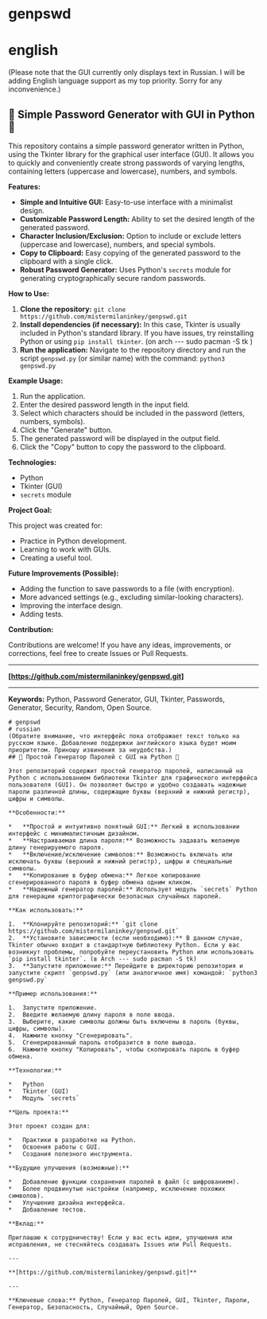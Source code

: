 # genpswd
# english
(Please note that the GUI currently only displays text in Russian. I will be adding English language support as my top priority. Sorry for any inconvenience.)
## 🔑 Simple Password Generator with GUI in Python 🐍

This repository contains a simple password generator written in Python, using the Tkinter library for the graphical user interface (GUI). It allows you to quickly and conveniently create strong passwords of varying lengths, containing letters (uppercase and lowercase), numbers, and symbols.

**Features:**

*   **Simple and Intuitive GUI:** Easy-to-use interface with a minimalist design.
*   **Customizable Password Length:** Ability to set the desired length of the generated password.
*   **Character Inclusion/Exclusion:**  Option to include or exclude letters (uppercase and lowercase), numbers, and special symbols.
*   **Copy to Clipboard:**  Easy copying of the generated password to the clipboard with a single click.
*   **Robust Password Generator:** Uses Python's `secrets` module for generating cryptographically secure random passwords.

**How to Use:**

1.  **Clone the repository:**  `git clone https://github.com/mistermilaninkey/genpswd.git`
2.  **Install dependencies (if necessary):** In this case, Tkinter is usually included in Python's standard library. If you have issues, try reinstalling Python or using `pip install tkinter`. (on arch --- sudo pacman -S tk )
3.  **Run the application:** Navigate to the repository directory and run the script `genpswd.py` (or similar name) with the command:  `python3 genpswd.py`

**Example Usage:**

1.  Run the application.
2.  Enter the desired password length in the input field.
3.  Select which characters should be included in the password (letters, numbers, symbols).
4.  Click the "Generate" button.
5.  The generated password will be displayed in the output field.
6.  Click the "Copy" button to copy the password to the clipboard.

**Technologies:**

*   Python
*   Tkinter (GUI)
*   `secrets` module

**Project Goal:**

This project was created for:

*   Practice in Python development.
*   Learning to work with GUIs.
*   Creating a useful tool.

**Future Improvements (Possible):**

*   Adding the function to save passwords to a file (with encryption).
*   More advanced settings (e.g., excluding similar-looking characters).
*   Improving the interface design.
*   Adding tests.

**Contribution:**

Contributions are welcome! If you have any ideas, improvements, or corrections, feel free to create Issues or Pull Requests.

---

**[https://github.com/mistermilaninkey/genpswd.git]**

---

**Keywords:** Python, Password Generator, GUI, Tkinter, Passwords, Generator, Security, Random, Open Source.
```
# genpswd
# russian
(Обратите внимание, что интерфейс пока отображает текст только на русском языке. Добавление поддержки английского языка будет моим приоритетом. Приношу извинения за неудобства.)
## 🔑 Простой Генератор Паролей с GUI на Python 🐍

Этот репозиторий содержит простой генератор паролей, написанный на Python с использованием библиотеки Tkinter для графического интерфейса пользователя (GUI). Он позволяет быстро и удобно создавать надежные пароли различной длины, содержащие буквы (верхний и нижний регистр), цифры и символы.

**Особенности:**

*   **Простой и интуитивно понятный GUI:** Легкий в использовании интерфейс с минималистичным дизайном.
*   **Настраиваемая длина пароля:** Возможность задавать желаемую длину генерируемого пароля.
*   **Включение/исключение символов:** Возможность включать или исключать буквы (верхний и нижний регистр), цифры и специальные символы.
*   **Копирование в буфер обмена:** Легкое копирование сгенерированного пароля в буфер обмена одним кликом.
*   **Надежный генератор паролей:** Использует модуль `secrets` Python для генерации криптографически безопасных случайных паролей.

**Как использовать:**

1.  **Клонируйте репозиторий:** `git clone https://github.com/mistermilaninkey/genpswd.git`
2.  **Установите зависимости (если необходимо):** В данном случае, Tkinter обычно входит в стандартную библиотеку Python. Если у вас возникнут проблемы, попробуйте переустановить Python или использовать `pip install tkinter`. (в Arch --- sudo pacman -S tk)
3.  **Запустите приложение:** Перейдите в директорию репозитория и запустите скрипт `genpswd.py` (или аналогичное имя) командой: `python3 genpswd.py`

**Пример использования:**

1.  Запустите приложение.
2.  Введите желаемую длину пароля в поле ввода.
3.  Выберите, какие символы должны быть включены в пароль (буквы, цифры, символы).
4.  Нажмите кнопку "Сгенерировать".
5.  Сгенерированный пароль отобразится в поле вывода.
6.  Нажмите кнопку "Копировать", чтобы скопировать пароль в буфер обмена.

**Технологии:**

*   Python
*   Tkinter (GUI)
*   Модуль `secrets`

**Цель проекта:**

Этот проект создан для:

*   Практики в разработке на Python.
*   Освоения работы с GUI.
*   Создания полезного инструмента.

**Будущие улучшения (возможные):**

*   Добавление функции сохранения паролей в файл (с шифрованием).
*   Более продвинутые настройки (например, исключение похожих символов).
*   Улучшение дизайна интерфейса.
*   Добавление тестов.

**Вклад:**

Приглашаю к сотрудничеству! Если у вас есть идеи, улучшения или исправления, не стесняйтесь создавать Issues или Pull Requests.

---

**[https://github.com/mistermilaninkey/genpswd.git]**

---

**Ключевые слова:** Python, Генератор Паролей, GUI, Tkinter, Пароли, Генератор, Безопасность, Случайный, Open Source.
```
